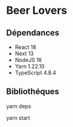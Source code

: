 # Beer Lovers

## Dépendances

- React 18
- Next 13
- NodeJS 18
- Yarn 1.22.10
- TypeScript 4.8.4

## Bibliothéques

yarn deps

yarn start
